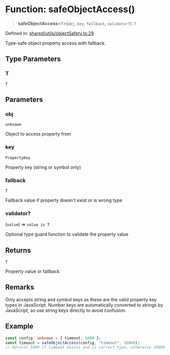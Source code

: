 # Function: safeObjectAccess()

> **safeObjectAccess**\<`T`\>(`obj`, `key`, `fallback`, `validator?`): `T`

Defined in: [shared/utils/objectSafety.ts:29](https://github.com/Nick2bad4u/Uptime-Watcher/blob/8a1973382d5fe14c52996ecda381894eb7ecd4a6/shared/utils/objectSafety.ts#L29)

Type-safe object property access with fallback.

## Type Parameters

### T

`T`

## Parameters

### obj

`unknown`

Object to access property from

### key

`PropertyKey`

Property key (string or symbol only)

### fallback

`T`

Fallback value if property doesn't exist or is wrong type

### validator?

(`value`) => `value is T`

Optional type guard function to validate the property value

## Returns

`T`

Property value or fallback

## Remarks

Only accepts string and symbol keys as these are the valid property key types
in JavaScript. Number keys are automatically converted to strings by JavaScript,
so use string keys directly to avoid confusion.

## Example

```typescript
const config: unknown = { timeout: 5000 };
const timeout = safeObjectAccess(config, "timeout", 10000);
// Returns 5000 if timeout exists and is correct type, otherwise 10000
```
